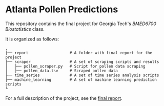 # Atlanta Pollen Predictions

This repository contains the final project for Georgia Tech's *BMED6700 Biostatistics* class.

It is organized as follows:

    .
    ├── report                  # A folder with final report for the project
    ├── scraper                 # A set of scraping scripts and results
    │   ├── pollen_scraper.py   # Script for pollen data scraping
    │   ├── pollen_data.tsv     # Scraped pollen data
    ├── time_series             # A set of time series analysis scripts
    ├── machine_learning        # A set of machine learning prediction scripts
    └

For a full description of the project, see the [final report](https://github.com/tomasbruna/pollen-predictions/blob/master/report/report.pdf).
